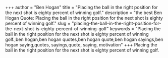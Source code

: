 +++
author = "Ben Hogan"
title = "Placing the ball in the right position for the next shot is eighty percent of winning golf."
description = "the best Ben Hogan Quote: Placing the ball in the right position for the next shot is eighty percent of winning golf."
slug = "placing-the-ball-in-the-right-position-for-the-next-shot-is-eighty-percent-of-winning-golf"
keywords = "Placing the ball in the right position for the next shot is eighty percent of winning golf.,ben hogan,ben hogan quotes,ben hogan quote,ben hogan sayings,ben hogan saying,quotes, sayings,quote, saying, motivation"
+++
Placing the ball in the right position for the next shot is eighty percent of winning golf.
